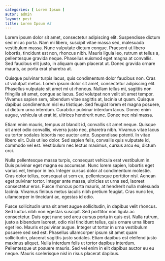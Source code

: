 ```yaml
---
categories: [ Lorem Ipsum ]
autor: admin
layout: post
title: Lorem Ipsum #3
---
```


Lorem ipsum dolor sit amet, consectetur adipiscing elit. Suspendisse dictum sed mi ac porta. Nam mi libero, suscipit vitae massa sed, malesuada vestibulum massa. Nunc vulputate dictum congue. Praesent ut libero lobortis, tincidunt est non, rhoncus nibh. Mauris ligula leo, rutrum et tellus a, pellentesque gravida neque. Phasellus euismod eget magna at convallis. Sed faucibus elit justo, in aliquam quam placerat ut. Donec gravida ornare mauris, ac porta erat pharetra at.

Quisque pulvinar turpis lacus, quis condimentum dolor faucibus non. Cras ut volutpat metus. Lorem ipsum dolor sit amet, consectetur adipiscing elit. Phasellus vulputate sit amet mi ut rhoncus. Nullam tellus mi, sagittis non fringilla sit amet, congue ac lacus. Sed volutpat non velit sit amet tempor. Vivamus sapien sem, bibendum vitae sagittis at, lacinia ut quam. Quisque dapibus condimentum nisl eu tristique. Sed feugiat lorem et magna posuere, ut dictum urna interdum. Curabitur pulvinar interdum lacus. Donec enim augue, vehicula ut erat id, ultrices hendrerit nunc. Donec nec nisi massa.

Etiam enim mauris, tempus at blandit id, convallis sit amet neque. Quisque sit amet odio convallis, viverra justo nec, pharetra nibh. Vivamus vitae lacus eu tortor sodales lobortis nec auctor ante. Suspendisse potenti. In vitae libero elit. Duis ut leo dolor. Sed sapien felis, convallis quis vulputate id, commodo vel est. Vestibulum nec lectus maximus, cursus arcu eu, dictum orci.

Nulla pellentesque massa turpis, consequat vehicula erat vestibulum in. Duis pulvinar eget magna eu accumsan. Nunc lorem sapien, lobortis eget varius vel, tempor in leo. Integer cursus dolor at condimentum molestie. Cras dolor tellus, consequat at sem eu, pellentesque porttitor nisl. Aenean eget pulvinar tortor. Integer ante massa, ultricies ut urna sed, laoreet consectetur eros. Fusce rhoncus porta mauris, at hendrerit nulla malesuada lacinia. Vivamus finibus metus iaculis nibh pretium feugiat. Cras nunc leo, ullamcorper in tincidunt ac, egestas id odio.

Fusce sollicitudin urna sit amet augue sollicitudin, in dapibus velit rhoncus. Sed luctus nibh non egestas suscipit. Sed porttitor non ligula ac consectetur. Duis eget nunc sed arcu cursus porta in quis est. Nulla rutrum, justo a bibendum laoreet, odio nisl tincidunt tellus, quis ornare urna libero eget leo. Mauris et pulvinar augue. Integer ut tortor in urna vestibulum posuere sed sed est. Phasellus ullamcorper ipsum sit amet quam sollicitudin, placerat sagittis justo sodales. Etiam dapibus est eleifend justo maximus aliquet. Nulla interdum felis ut tortor dapibus interdum. Pellentesque ut posuere mauris. Sed vel enim in elit dapibus auctor eu eu neque. Mauris scelerisque nisl in risus placerat dapibus.